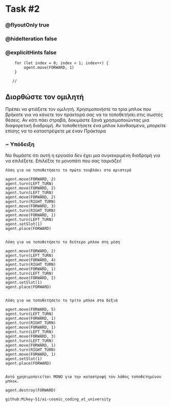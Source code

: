 # Task #2
### @flyoutOnly true
### @hideIteration false
### @explicitHints false

``` ghost
    for (let index = 0; index < 1; index++) {
        agent.move(FORWARD, 1)
    }
```
```template
   //     
```

## Διορθώστε τον ομιλητή

Πρέπει να φτιάξετε τον ομιλητή. Χρησιμοποιήστε τα τρία μπλοκ που βρήκατε για να κάνετε τον πράκτορά σας να τα τοποθετήσει στις σωστές θέσεις.
Αν κάτι πάει στραβά, δοκιμάστε ξανά χρησιμοποιώντας μια διαφορετική διαδρομή. Αν τοποθετήσετε ένα μπλοκ λανθασμένα, μπορείτε επίσης να το καταστρέψετε με έναν Πράκτορα

### ~ Υπόδειξη

Να θυμάστε ότι αυτή η εργασία δεν έχει μια συγκεκριμένη διαδρομή για να επιλέξετε. Επιλέξτε το μονοπάτι που σας ταιριάζει!


```typescript-valid
Λύση για να τοποθετήσετε το πρώτο τουβλάκι στα αριστερά
```
``` blocks
agent.move(FORWARD, 2)
agent.turn(LEFT_TURN)
agent.move(FORWARD, 2)
agent.turn(LEFT_TURN)
agent.move(FORWARD, 2)
agent.turn(RIGHT_TURN)
agent.move(FORWARD, 3)
agent.turn(RIGHT_TURN)
agent.move(FORWARD, 1)
agent.turn(LEFT_TURN)
agent.setSlot(1)
agent.place(FORWARD)
```
```
```
```typescript-valid
Λύση για να τοποθετήσετε το δεύτερο μπλοκ στη μέση
```
``` blocks
agent.move(FORWARD, 2)
agent.turn(LEFT_TURN)
agent.move(FORWARD, 4)
agent.turn(RIGHT_TURN)
agent.move(FORWARD, 1)
agent.turn(LEFT_TURN)
agent.move(FORWARD, 2)
agent.setSlot(1)
agent.place(FORWARD)
```
```
```
```typescript-valid
Λύση για να τοποθετήσετε το τρίτο μπλοκ στα δεξιά
```
``` blocks
agent.move(FORWARD, 5)
agent.turn(LEFT_TURN)
agent.move(FORWARD, 1)
agent.turn(RIGHT_TURN)
agent.move(FORWARD, 1)
agent.turn(LEFT_TURN)
agent.move(FORWARD, 3)
agent.turn(LEFT_TURN)
agent.move(FORWARD, 1)
agent.turn(RIGHT_TURN)
agent.move(FORWARD, 1)
agent.setSlot(1)
agent.place(FORWARD)
```
```
```
```typescript-valid
Αυτό χρησιμοποιείται ΜΟΝΟ για την καταστροφή του λάθος τοποθετημένου μπλοκ.
```
``` blocks
agent.destroy(FORWARD)
```
```package
github:Mikey-S1/ai-cosmic_coding_at_university
```
